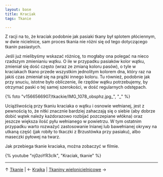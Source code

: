 ```yaml
---
layout: base
title: Kraciak
tags: Tkanie

---
```

Z racji na to, że kraciak podobnie jak pasiaki tkany był splotem płóciennym, w dwie nicielnice, sam proces tkania nie różni się od tego dotyczącego tkanin pasiastych.

Jeśli już mielibyśmy wskazać różnicę, to mogłaby ona polegać na nieco rzadszym zmienianiu wątku. O ile w przypadku pasiaków kolor wątku, zmieniał się dość często (wraz ze zmianą koloru pasów), o tyle w kraciakach tkano przede wszystkim jednolitym kolorem dna, który raz na jakiś czas zmieniał się na prążki innego koloru. Tu również, podobnie jak przy snuciu, istotne było obliczenie, ile rzędów wątku potrzebujemy, by otrzymać paski o tej samej szerokości, w dość regularnych odstępach.

{% foto "v1566566907/tkackie/IMG_1078_obsphz.jpg_", "_" %}

Uciążliwością przy tkaniu kraciaka o wątku i osnowie wełnianej, jest z pewnością to, że nitki znacznie bardziej zahaczają się o siebie (aby dobrze dobić wątek należy każdorazowo rozbijać pozczepiane włókna) oraz jeszcze większa ilość pyłu wełnianego w powietrzu. W tym ostatnim przypadku warto rozważyć zastosowanie lnianej lub bawełnianej okrywy na utkaną część (jak robiły to tkaczki z Brzustówka przy pasiaku), albo maseczki pyłowej na twarz.

Jak przebiega tkanie kraciaka, można zobaczyć w filmie.

{% youtube "nj0zoYR3cIk", "Kraciak, tkanie" %}

***

↑ [Tkanie](/tkanie/#main) | ← [Krajka](/tkanie/krajka/#main) | [Tkaniny wielonicielnicowe](/tkanie/tkaniny-wielonicielnicowe/#main) →